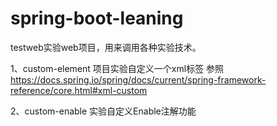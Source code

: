 # spring-boot-leaning
testweb实验web项目，用来调用各种实验技术。

1、custom-element 项目实验自定义一个xml标签
参照 https://docs.spring.io/spring/docs/current/spring-framework-reference/core.html#xml-custom

2、custom-enable 实验自定义Enable注解功能